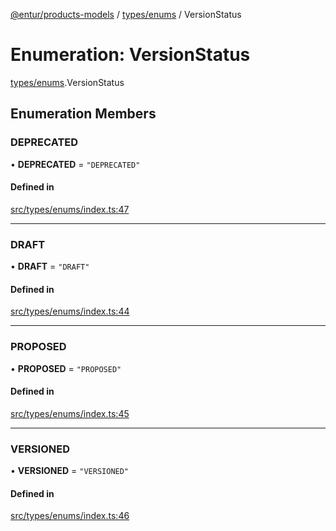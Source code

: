 [@entur/products-models](../README.md) / [types/enums](../modules/types_enums.md) / VersionStatus

# Enumeration: VersionStatus

[types/enums](../modules/types_enums.md).VersionStatus

## Enumeration Members

### DEPRECATED

• **DEPRECATED** = ``"DEPRECATED"``

#### Defined in

[src/types/enums/index.ts:47](https://github.com/entur/products-models/blob/main/src/types/enums/index.ts#L47)

___

### DRAFT

• **DRAFT** = ``"DRAFT"``

#### Defined in

[src/types/enums/index.ts:44](https://github.com/entur/products-models/blob/main/src/types/enums/index.ts#L44)

___

### PROPOSED

• **PROPOSED** = ``"PROPOSED"``

#### Defined in

[src/types/enums/index.ts:45](https://github.com/entur/products-models/blob/main/src/types/enums/index.ts#L45)

___

### VERSIONED

• **VERSIONED** = ``"VERSIONED"``

#### Defined in

[src/types/enums/index.ts:46](https://github.com/entur/products-models/blob/main/src/types/enums/index.ts#L46)
